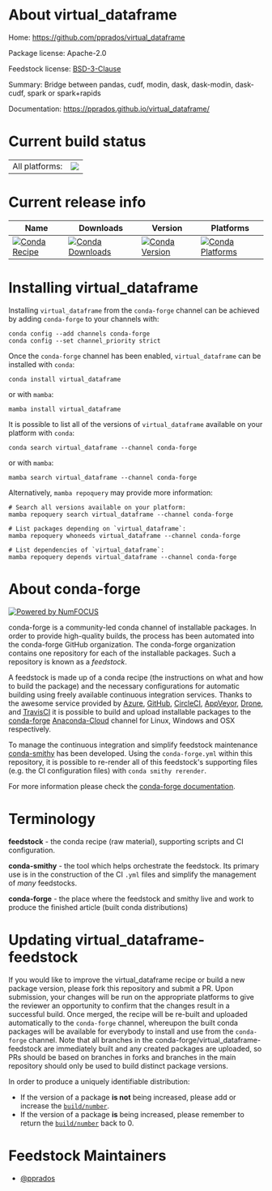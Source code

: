 About virtual_dataframe
=======================

Home: https://github.com/pprados/virtual_dataframe

Package license: Apache-2.0

Feedstock license: [BSD-3-Clause](https://github.com/conda-forge/virtual_dataframe-feedstock/blob/main/LICENSE.txt)

Summary: Bridge between pandas, cudf, modin, dask, dask-modin, dask-cudf, spark or spark+rapids

Documentation: https://pprados.github.io/virtual_dataframe/

Current build status
====================


<table><tr><td>All platforms:</td>
    <td>
      <a href="https://dev.azure.com/conda-forge/feedstock-builds/_build/latest?definitionId=18023&branchName=main">
        <img src="https://dev.azure.com/conda-forge/feedstock-builds/_apis/build/status/virtual_dataframe-feedstock?branchName=main">
      </a>
    </td>
  </tr>
</table>

Current release info
====================

| Name | Downloads | Version | Platforms |
| --- | --- | --- | --- |
| [![Conda Recipe](https://img.shields.io/badge/recipe-virtual_dataframe-green.svg)](https://anaconda.org/conda-forge/virtual_dataframe) | [![Conda Downloads](https://img.shields.io/conda/dn/conda-forge/virtual_dataframe.svg)](https://anaconda.org/conda-forge/virtual_dataframe) | [![Conda Version](https://img.shields.io/conda/vn/conda-forge/virtual_dataframe.svg)](https://anaconda.org/conda-forge/virtual_dataframe) | [![Conda Platforms](https://img.shields.io/conda/pn/conda-forge/virtual_dataframe.svg)](https://anaconda.org/conda-forge/virtual_dataframe) |

Installing virtual_dataframe
============================

Installing `virtual_dataframe` from the `conda-forge` channel can be achieved by adding `conda-forge` to your channels with:

```
conda config --add channels conda-forge
conda config --set channel_priority strict
```

Once the `conda-forge` channel has been enabled, `virtual_dataframe` can be installed with `conda`:

```
conda install virtual_dataframe
```

or with `mamba`:

```
mamba install virtual_dataframe
```

It is possible to list all of the versions of `virtual_dataframe` available on your platform with `conda`:

```
conda search virtual_dataframe --channel conda-forge
```

or with `mamba`:

```
mamba search virtual_dataframe --channel conda-forge
```

Alternatively, `mamba repoquery` may provide more information:

```
# Search all versions available on your platform:
mamba repoquery search virtual_dataframe --channel conda-forge

# List packages depending on `virtual_dataframe`:
mamba repoquery whoneeds virtual_dataframe --channel conda-forge

# List dependencies of `virtual_dataframe`:
mamba repoquery depends virtual_dataframe --channel conda-forge
```


About conda-forge
=================

[![Powered by
NumFOCUS](https://img.shields.io/badge/powered%20by-NumFOCUS-orange.svg?style=flat&colorA=E1523D&colorB=007D8A)](https://numfocus.org)

conda-forge is a community-led conda channel of installable packages.
In order to provide high-quality builds, the process has been automated into the
conda-forge GitHub organization. The conda-forge organization contains one repository
for each of the installable packages. Such a repository is known as a *feedstock*.

A feedstock is made up of a conda recipe (the instructions on what and how to build
the package) and the necessary configurations for automatic building using freely
available continuous integration services. Thanks to the awesome service provided by
[Azure](https://azure.microsoft.com/en-us/services/devops/), [GitHub](https://github.com/),
[CircleCI](https://circleci.com/), [AppVeyor](https://www.appveyor.com/),
[Drone](https://cloud.drone.io/welcome), and [TravisCI](https://travis-ci.com/)
it is possible to build and upload installable packages to the
[conda-forge](https://anaconda.org/conda-forge) [Anaconda-Cloud](https://anaconda.org/)
channel for Linux, Windows and OSX respectively.

To manage the continuous integration and simplify feedstock maintenance
[conda-smithy](https://github.com/conda-forge/conda-smithy) has been developed.
Using the ``conda-forge.yml`` within this repository, it is possible to re-render all of
this feedstock's supporting files (e.g. the CI configuration files) with ``conda smithy rerender``.

For more information please check the [conda-forge documentation](https://conda-forge.org/docs/).

Terminology
===========

**feedstock** - the conda recipe (raw material), supporting scripts and CI configuration.

**conda-smithy** - the tool which helps orchestrate the feedstock.
                   Its primary use is in the construction of the CI ``.yml`` files
                   and simplify the management of *many* feedstocks.

**conda-forge** - the place where the feedstock and smithy live and work to
                  produce the finished article (built conda distributions)


Updating virtual_dataframe-feedstock
====================================

If you would like to improve the virtual_dataframe recipe or build a new
package version, please fork this repository and submit a PR. Upon submission,
your changes will be run on the appropriate platforms to give the reviewer an
opportunity to confirm that the changes result in a successful build. Once
merged, the recipe will be re-built and uploaded automatically to the
`conda-forge` channel, whereupon the built conda packages will be available for
everybody to install and use from the `conda-forge` channel.
Note that all branches in the conda-forge/virtual_dataframe-feedstock are
immediately built and any created packages are uploaded, so PRs should be based
on branches in forks and branches in the main repository should only be used to
build distinct package versions.

In order to produce a uniquely identifiable distribution:
 * If the version of a package **is not** being increased, please add or increase
   the [``build/number``](https://docs.conda.io/projects/conda-build/en/latest/resources/define-metadata.html#build-number-and-string).
 * If the version of a package **is** being increased, please remember to return
   the [``build/number``](https://docs.conda.io/projects/conda-build/en/latest/resources/define-metadata.html#build-number-and-string)
   back to 0.

Feedstock Maintainers
=====================

* [@pprados](https://github.com/pprados/)

